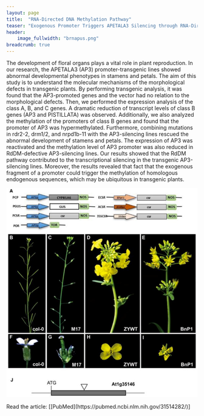 ```yaml
---
layout: page
title:  "RNA-Directed DNA Methylation Pathway"
teaser: "Exogenous Promoter Triggers APETALA3 Silencing through RNA-Directed DNA Methylation Pathway in Arabidopsis"
header:
    image_fullwidth: "brnapus.png"
breadcrumb: true
---
```


The development of floral organs plays a vital role in plant reproduction. In our research, the APETALA3 (AP3) promoter-transgenic lines showed abnormal developmental phenotypes in stamens and petals. The aim of this study is to understand the molecular mechanisms of the morphological defects in transgenic plants. By performing transgenic analysis, it was found that the AP3-promoted genes and the vector had no relation to the morphological defects. Then, we performed the expression analysis of the class A, B, and C genes. A dramatic reduction of transcript levels of class B genes (AP3 and PISTILLATA) was observed. Additionally, we also analyzed the methylation of the promoters of class B genes and found that the promoter of AP3 was hypermethylated. Furthermore, combining mutations in rdr2-2, drm1/2, and nrpd1b-11 with the AP3-silencing lines rescued the abnormal development of stamens and petals. The expression of AP3 was reactivated and the methylation level of AP3 promoter was also reduced in RdDM-defective AP3-silencing lines. Our results showed that the RdDM pathway contributed to the transcriptional silencing in the transgenic AP3-silencing lines. Moreover, the results revealed that fact that the exogenous fragment of a promoter could trigger the methylation of homologous endogenous sequences, which may be ubiquitous in transgenic plants.


<div class="row">
    <div class="small-12 columns">
        <img src="/assets/img/research/wangbenqi2019_int.png">
    </div>
</div>

<br>
Read the article: [[PubMed](https://pubmed.ncbi.nlm.nih.gov/31514282/)]